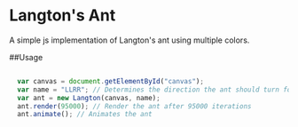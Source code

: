# Langton's Ant

A simple js implementation of Langton's ant using multiple colors.

##Usage

```javascript

  var canvas = document.getElementById("canvas");
  var name = "LLRR"; // Determines the direction the ant should turn for each successive color
  var ant = new Langton(canvas, name);
  ant.render(95000); // Render the ant after 95000 iterations
  ant.animate(); // Animates the ant
```
